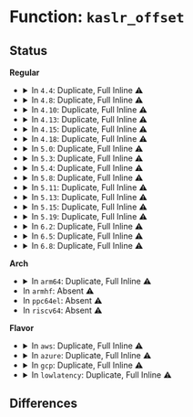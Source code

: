 # Function: <code>kaslr_offset</code>

## Status
<b>Regular</b>
<ul>
<li>
<details>
<summary>In <code>4.4</code>: Duplicate, Full Inline ⚠️</summary>

**Collision:** Static Duplication

**Inline:** Full

**Transformation:** False

**Instances:**

```
In arch/x86/kernel/setup.c (0)
Location: arch/x86/include/asm/setup.h:76
Inline: True
```
```
In arch/x86/kernel/machine_kexec_64.c (0)
Location: arch/x86/include/asm/setup.h:76
Inline: True
```
</details>
</li>
<li>
<details>
<summary>In <code>4.8</code>: Duplicate, Full Inline ⚠️</summary>

**Collision:** Static Duplication

**Inline:** Full

**Transformation:** False

**Instances:**

```
In arch/x86/kernel/setup.c (0)
Location: arch/x86/include/asm/setup.h:77
Inline: True
```
```
In arch/x86/kernel/machine_kexec_64.c (0)
Location: arch/x86/include/asm/setup.h:77
Inline: True
```
```
In arch/x86/lib/kaslr.c (ffffffff8143dfc4)
Location: arch/x86/include/asm/setup.h:77
Inline: True
Inline callers:
  - arch/x86/lib/kaslr.c:kaslr_get_random_long
```
</details>
</li>
<li>
<details>
<summary>In <code>4.10</code>: Duplicate, Full Inline ⚠️</summary>

**Collision:** Static Duplication

**Inline:** Full

**Transformation:** False

**Instances:**

```
In arch/x86/kernel/setup.c (0)
Location: arch/x86/include/asm/setup.h:77
Inline: True
```
```
In arch/x86/kernel/machine_kexec_64.c (0)
Location: arch/x86/include/asm/setup.h:77
Inline: True
```
```
In arch/x86/lib/kaslr.c (ffffffff8145af44)
Location: arch/x86/include/asm/setup.h:77
Inline: True
Inline callers:
  - arch/x86/lib/kaslr.c:kaslr_get_random_long
```
</details>
</li>
<li>
<details>
<summary>In <code>4.13</code>: Duplicate, Full Inline ⚠️</summary>

**Collision:** Static Duplication

**Inline:** Full

**Transformation:** False

**Instances:**

```
In arch/x86/kernel/setup.c (0)
Location: arch/x86/include/asm/setup.h:76
Inline: True
```
```
In arch/x86/kernel/machine_kexec_64.c (0)
Location: arch/x86/include/asm/setup.h:76
Inline: True
```
```
In arch/x86/lib/kaslr.c (ffffffff818fcce4)
Location: arch/x86/include/asm/setup.h:76
Inline: True
Inline callers:
  - arch/x86/lib/kaslr.c:kaslr_get_random_long
```
</details>
</li>
<li>
<details>
<summary>In <code>4.15</code>: Duplicate, Full Inline ⚠️</summary>

**Collision:** Static Duplication

**Inline:** Full

**Transformation:** False

**Instances:**

```
In arch/x86/kernel/setup.c (0)
Location: arch/x86/include/asm/setup.h:80
Inline: True
```
```
In arch/x86/kernel/machine_kexec_64.c (0)
Location: arch/x86/include/asm/setup.h:80
Inline: True
```
```
In arch/x86/lib/kaslr.c (ffffffff81984794)
Location: arch/x86/include/asm/setup.h:80
Inline: True
Inline callers:
  - arch/x86/lib/kaslr.c:kaslr_get_random_long
```
</details>
</li>
<li>
<details>
<summary>In <code>4.18</code>: Duplicate, Full Inline ⚠️</summary>

**Collision:** Static Duplication

**Inline:** Full

**Transformation:** False

**Instances:**

```
In arch/x86/kernel/setup.c (ffffffff81033912)
Location: arch/x86/include/asm/setup.h:80
Inline: True
Inline callers:
  - arch/x86/kernel/setup.c:dump_kernel_offset
```
```
In arch/x86/kernel/machine_kexec_64.c (ffffffff8106550d)
Location: arch/x86/include/asm/setup.h:80
Inline: True
Inline callers:
  - arch/x86/kernel/machine_kexec_64.c:arch_crash_save_vmcoreinfo
```
```
In arch/x86/lib/kaslr.c (ffffffff819e0cb5)
Location: arch/x86/include/asm/setup.h:80
Inline: True
Inline callers:
  - arch/x86/lib/kaslr.c:kaslr_get_random_long
```
</details>
</li>
<li>
<details>
<summary>In <code>5.0</code>: Duplicate, Full Inline ⚠️</summary>

**Collision:** Static Duplication

**Inline:** Full

**Transformation:** False

**Instances:**

```
In arch/x86/kernel/setup.c (ffffffff81034c72)
Location: arch/x86/include/asm/setup.h:83
Inline: True
Inline callers:
  - arch/x86/kernel/setup.c:dump_kernel_offset
```
```
In arch/x86/kernel/machine_kexec_64.c (ffffffff8106b17d)
Location: arch/x86/include/asm/setup.h:83
Inline: True
Inline callers:
  - arch/x86/kernel/machine_kexec_64.c:arch_crash_save_vmcoreinfo
```
```
In arch/x86/lib/kaslr.c (ffffffff81a1bc65)
Location: arch/x86/include/asm/setup.h:83
Inline: True
Inline callers:
  - arch/x86/lib/kaslr.c:kaslr_get_random_long
```
</details>
</li>
<li>
<details>
<summary>In <code>5.3</code>: Duplicate, Full Inline ⚠️</summary>

**Collision:** Static Duplication

**Inline:** Full

**Transformation:** False

**Instances:**

```
In arch/x86/kernel/setup.c (ffffffff81036bd0)
Location: arch/x86/include/asm/setup.h:83
Inline: True
Inline callers:
  - arch/x86/kernel/setup.c:dump_kernel_offset
```
```
In arch/x86/kernel/machine_kexec_64.c (ffffffff8106ec56)
Location: arch/x86/include/asm/setup.h:83
Inline: True
Inline callers:
  - arch/x86/kernel/machine_kexec_64.c:arch_crash_save_vmcoreinfo
```
```
In arch/x86/lib/kaslr.c (ffffffff81a8ba25)
Location: arch/x86/include/asm/setup.h:83
Inline: True
Inline callers:
  - arch/x86/lib/kaslr.c:kaslr_get_random_long
```
</details>
</li>
<li>
<details>
<summary>In <code>5.4</code>: Duplicate, Full Inline ⚠️</summary>

**Collision:** Static Duplication

**Inline:** Full

**Transformation:** False

**Instances:**

```
In arch/x86/kernel/setup.c (ffffffff810373a1)
Location: arch/x86/include/asm/setup.h:81
Inline: True
Inline callers:
  - arch/x86/kernel/setup.c:dump_kernel_offset
```
```
In arch/x86/kernel/machine_kexec_64.c (ffffffff81070206)
Location: arch/x86/include/asm/setup.h:81
Inline: True
Inline callers:
  - arch/x86/kernel/machine_kexec_64.c:arch_crash_save_vmcoreinfo
```
```
In arch/x86/lib/kaslr.c (ffffffff81ac2ce5)
Location: arch/x86/include/asm/setup.h:81
Inline: True
Inline callers:
  - arch/x86/lib/kaslr.c:kaslr_get_random_long
```
</details>
</li>
<li>
<details>
<summary>In <code>5.8</code>: Duplicate, Full Inline ⚠️</summary>

**Collision:** Static Duplication

**Inline:** Full

**Transformation:** False

**Instances:**

```
In arch/x86/kernel/setup.c (ffffffff81039250)
Location: arch/x86/include/asm/setup.h:91
Inline: True
Inline callers:
  - arch/x86/kernel/setup.c:dump_kernel_offset
```
```
In arch/x86/kernel/crash_core_64.c (ffffffff81076a6e)
Location: arch/x86/include/asm/setup.h:91
Inline: True
Inline callers:
  - arch/x86/kernel/crash_core_64.c:arch_crash_save_vmcoreinfo
```
```
In arch/x86/lib/kaslr.c (ffffffff815ff375)
Location: arch/x86/include/asm/setup.h:91
Inline: True
Inline callers:
  - arch/x86/lib/kaslr.c:kaslr_get_random_long
```
</details>
</li>
<li>
<details>
<summary>In <code>5.11</code>: Duplicate, Full Inline ⚠️</summary>

**Collision:** Static Duplication

**Inline:** Full

**Transformation:** False

**Instances:**

```
In arch/x86/kernel/setup.c (ffffffff81bd3afe)
Location: arch/x86/include/asm/setup.h:95
Inline: True
Inline callers:
  - arch/x86/kernel/setup.c:dump_kernel_offset
```
```
In arch/x86/kernel/crash_core_64.c (ffffffff8107709e)
Location: arch/x86/include/asm/setup.h:95
Inline: True
Inline callers:
  - arch/x86/kernel/crash_core_64.c:arch_crash_save_vmcoreinfo
```
```
In arch/x86/lib/kaslr.c (ffffffff81624345)
Location: arch/x86/include/asm/setup.h:95
Inline: True
Inline callers:
  - arch/x86/lib/kaslr.c:kaslr_get_random_long
```
</details>
</li>
<li>
<details>
<summary>In <code>5.13</code>: Duplicate, Full Inline ⚠️</summary>

**Collision:** Static Duplication

**Inline:** Full

**Transformation:** False

**Instances:**

```
In arch/x86/kernel/setup.c (ffffffff81bc5f70)
Location: arch/x86/include/asm/setup.h:95
Inline: True
Inline callers:
  - arch/x86/kernel/setup.c:dump_kernel_offset
```
```
In arch/x86/kernel/crash_core_64.c (ffffffff81077afe)
Location: arch/x86/include/asm/setup.h:95
Inline: True
Inline callers:
  - arch/x86/kernel/crash_core_64.c:arch_crash_save_vmcoreinfo
```
```
In arch/x86/lib/kaslr.c (ffffffff81607d35)
Location: arch/x86/include/asm/setup.h:95
Inline: True
Inline callers:
  - arch/x86/lib/kaslr.c:kaslr_get_random_long
```
</details>
</li>
<li>
<details>
<summary>In <code>5.15</code>: Duplicate, Full Inline ⚠️</summary>

**Collision:** Static Duplication

**Inline:** Full

**Transformation:** False

**Instances:**

```
In arch/x86/kernel/setup.c (ffffffff81c98e5e)
Location: arch/x86/include/asm/setup.h:95
Inline: True
Inline callers:
  - arch/x86/kernel/setup.c:dump_kernel_offset
```
```
In arch/x86/kernel/crash_core_64.c (ffffffff810852fe)
Location: arch/x86/include/asm/setup.h:95
Inline: True
Inline callers:
  - arch/x86/kernel/crash_core_64.c:arch_crash_save_vmcoreinfo
```
```
In arch/x86/lib/kaslr.c (ffffffff81676975)
Location: arch/x86/include/asm/setup.h:95
Inline: True
Inline callers:
  - arch/x86/lib/kaslr.c:kaslr_get_random_long
```
</details>
</li>
<li>
<details>
<summary>In <code>5.19</code>: Duplicate, Full Inline ⚠️</summary>

**Collision:** Static Duplication

**Inline:** Full

**Transformation:** False

**Instances:**

```
In arch/x86/kernel/setup.c (ffffffff81e48409)
Location: arch/x86/include/asm/setup.h:95
Inline: True
Inline callers:
  - arch/x86/kernel/setup.c:dump_kernel_offset
```
```
In arch/x86/kernel/crash_core_64.c (ffffffff8109562d)
Location: arch/x86/include/asm/setup.h:95
Inline: True
Inline callers:
  - arch/x86/kernel/crash_core_64.c:arch_crash_save_vmcoreinfo
```
```
In arch/x86/lib/kaslr.c (ffffffff81791815)
Location: arch/x86/include/asm/setup.h:95
Inline: True
Inline callers:
  - arch/x86/lib/kaslr.c:kaslr_get_random_long
```
</details>
</li>
<li>
<details>
<summary>In <code>6.2</code>: Duplicate, Full Inline ⚠️</summary>

**Collision:** Static Duplication

**Inline:** Full

**Transformation:** False

**Instances:**

```
In arch/x86/kernel/setup.c (ffffffff81053952)
Location: arch/x86/include/asm/setup.h:95
Inline: True
```
```
In arch/x86/kernel/crash_core_64.c (ffffffff810ab1ed)
Location: arch/x86/include/asm/setup.h:95
Inline: True
Inline callers:
  - arch/x86/kernel/crash_core_64.c:arch_crash_save_vmcoreinfo
```
```
In arch/x86/lib/kaslr.c (ffffffff8204f4f5)
Location: arch/x86/include/asm/setup.h:95
Inline: True
Inline callers:
  - arch/x86/lib/kaslr.c:kaslr_get_random_long
```
</details>
</li>
<li>
<details>
<summary>In <code>6.5</code>: Duplicate, Full Inline ⚠️</summary>

**Collision:** Static Duplication

**Inline:** Full

**Transformation:** False

**Instances:**

```
In arch/x86/kernel/setup.c (ffffffff81054932)
Location: arch/x86/include/asm/setup.h:95
Inline: True
```
```
In arch/x86/kernel/crash_core_64.c (ffffffff810aedad)
Location: arch/x86/include/asm/setup.h:95
Inline: True
Inline callers:
  - arch/x86/kernel/crash_core_64.c:arch_crash_save_vmcoreinfo
```
```
In arch/x86/lib/kaslr.c (ffffffff820cdd75)
Location: arch/x86/include/asm/setup.h:95
Inline: True
Inline callers:
  - arch/x86/lib/kaslr.c:kaslr_get_random_long
```
</details>
</li>
<li>
<details>
<summary>In <code>6.8</code>: Duplicate, Full Inline ⚠️</summary>

**Collision:** Static Duplication

**Inline:** Full

**Transformation:** False

**Instances:**

```
In arch/x86/kernel/setup.c (ffffffff8105bb72)
Location: arch/x86/include/asm/setup.h:93
Inline: True
```
```
In arch/x86/kernel/crash_core_64.c (ffffffff810b592d)
Location: arch/x86/include/asm/setup.h:93
Inline: True
Inline callers:
  - arch/x86/kernel/crash_core_64.c:arch_crash_save_vmcoreinfo
```
```
In arch/x86/lib/kaslr.c (ffffffff821a8595)
Location: arch/x86/include/asm/setup.h:93
Inline: True
Inline callers:
  - arch/x86/lib/kaslr.c:kaslr_get_random_long
```
</details>
</li>
</ul>
<b>Arch</b>
<ul>
<li>
<details>
<summary>In <code>arm64</code>: Duplicate, Full Inline ⚠️</summary>

**Collision:** Static Duplication

**Inline:** Full

**Transformation:** False

**Instances:**

```
In arch/arm64/kernel/irq.c (ffff800011433784)
Location: arch/arm64/include/asm/memory.h:192
Inline: True
Inline callers:
  - arch/arm64/kernel/irq.c:init_IRQ
```
```
In arch/arm64/kernel/setup.c (ffff80001008f674)
Location: arch/arm64/include/asm/memory.h:192
Inline: True
Inline callers:
  - arch/arm64/kernel/setup.c:dump_kernel_offset
```
```
In arch/arm64/kernel/insn.c (ffff800010da766c)
Location: arch/arm64/include/asm/memory.h:192
Inline: True
Inline callers:
  - arch/arm64/kernel/insn.c:__aarch64_insn_write
```
```
In arch/arm64/kernel/cpufeature.c (ffff80001009a198)
Location: arch/arm64/include/asm/memory.h:192
Inline: True
Inline callers:
  - arch/arm64/kernel/cpufeature.c:kpti_install_ng_mappings
  - arch/arm64/kernel/cpufeature.c:unmap_kernel_at_el0
```
```
In arch/arm64/kernel/module.c (ffff8000100a1f1c)
Location: arch/arm64/include/asm/memory.h:192
Inline: True
Inline callers:
  - arch/arm64/kernel/module.c:module_alloc
  - arch/arm64/kernel/module.c:module_alloc
```
```
In arch/arm64/kernel/efi.c (ffff8000100a78f0)
Location: arch/arm64/include/asm/memory.h:192
Inline: True
```
```
In arch/arm64/kernel/acpi.c (ffff8000100a915c)
Location: arch/arm64/include/asm/memory.h:192
Inline: True
Inline callers:
  - arch/arm64/kernel/acpi.c:__acpi_get_mem_attribute
  - arch/arm64/kernel/acpi.c:__acpi_get_mem_attribute
  - arch/arm64/kernel/acpi.c:__acpi_get_mem_attribute
  - arch/arm64/kernel/acpi.c:__acpi_get_mem_attribute
```
```
In arch/arm64/kernel/acpi_parking_protocol.c (ffff8000100a966c)
Location: arch/arm64/include/asm/memory.h:192
Inline: True
Inline callers:
  - arch/arm64/kernel/acpi_parking_protocol.c:acpi_parking_protocol_cpu_boot
```
```
In arch/arm64/kernel/kaslr.c (ffff800011436d60)
Location: arch/arm64/include/asm/memory.h:192
Inline: True
Inline callers:
  - arch/arm64/kernel/kaslr.c:kaslr_early_init
```
```
In arch/arm64/kernel/crash_core.c (ffff8000100abb20)
Location: arch/arm64/include/asm/memory.h:192
Inline: True
Inline callers:
  - arch/arm64/kernel/crash_core.c:arch_crash_save_vmcoreinfo
```
```
In arch/arm64/kernel/sdei.c (ffff8000100abbe0)
Location: arch/arm64/include/asm/memory.h:192
Inline: True
Inline callers:
  - arch/arm64/kernel/sdei.c:_init_sdei_stack
```
```
In arch/arm64/mm/ioremap.c (ffff8000100adfb4)
Location: arch/arm64/include/asm/memory.h:192
Inline: True
```
```
In arch/arm64/mm/mmu.c (ffff8000100af610)
Location: arch/arm64/include/asm/memory.h:192
Inline: True
Inline callers:
  - arch/arm64/mm/mmu.c:arch_add_memory
  - arch/arm64/mm/mmu.c:mark_rodata_ro
  - arch/arm64/mm/mmu.c:alloc_init_pud
  - arch/arm64/mm/mmu.c:init_pmd
  - arch/arm64/mm/mmu.c:init_pmd
  - arch/arm64/mm/mmu.c:set_swapper_pgd
```
```
In arch/arm64/net/bpf_jit_comp.c (ffff8000100b4e90)
Location: arch/arm64/include/asm/memory.h:192
Inline: True
Inline callers:
  - arch/arm64/net/bpf_jit_comp.c:bpf_jit_alloc_exec
```
```
In virt/kvm/arm/mmu.c (ffff8000100cb838)
Location: arch/arm64/include/asm/memory.h:192
Inline: True
Inline callers:
  - virt/kvm/arm/mmu.c:create_hyp_io_mappings
  - virt/kvm/arm/mmu.c:create_hyp_io_mappings
```
```
In kernel/fork.c (ffff8000100f321c)
Location: arch/arm64/include/asm/memory.h:192
Inline: True
Inline callers:
  - kernel/fork.c:dup_task_struct
```
```
In kernel/groups.c (ffff800010130bcc)
Location: arch/arm64/include/asm/memory.h:192
Inline: True
Inline callers:
  - kernel/groups.c:groups_alloc
```
```
In kernel/dma/remap.c (ffff8000101976b0)
Location: arch/arm64/include/asm/memory.h:192
Inline: True
Inline callers:
  - kernel/dma/remap.c:arch_dma_alloc
```
```
In kernel/module.c (ffff8000101c5934)
Location: arch/arm64/include/asm/memory.h:192
Inline: True
Inline callers:
  - kernel/module.c:__do_sys_init_module
```
```
In kernel/kexec_core.c (ffff8000101c9310)
Location: arch/arm64/include/asm/memory.h:192
Inline: True
Inline callers:
  - kernel/kexec_core.c:kimage_crash_copy_vmcoreinfo
```
```
In kernel/relay.c (ffff80001020baf4)
Location: arch/arm64/include/asm/memory.h:192
Inline: True
```
```
In kernel/bpf/core.c (ffff80001025ec58)
Location: arch/arm64/include/asm/memory.h:192
Inline: True
Inline callers:
  - kernel/bpf/core.c:bpf_jit_blind_constants
  - kernel/bpf/core.c:bpf_prog_realloc
  - kernel/bpf/core.c:bpf_prog_alloc_no_stats
```
```
In kernel/iomem.c (ffff8000102abbb4)
Location: arch/arm64/include/asm/memory.h:192
Inline: True
Inline callers:
  - kernel/iomem.c:memremap
  - kernel/iomem.c:memremap
  - kernel/iomem.c:ioremap_cache
```
```
In mm/percpu.c (ffff8000102e1d00)
Location: arch/arm64/include/asm/memory.h:192
Inline: True
Inline callers:
  - mm/percpu.c:pcpu_populate_chunk
```
```
In mm/vmalloc.c (ffff8000103108f8)
Location: arch/arm64/include/asm/memory.h:192
Inline: True
Inline callers:
  - mm/vmalloc.c:vmalloc_32_user
  - mm/vmalloc.c:vmalloc_32
  - mm/vmalloc.c:vmalloc_exec
  - mm/vmalloc.c:vzalloc_node
  - mm/vmalloc.c:vmalloc_node
  - mm/vmalloc.c:vmalloc_user
  - mm/vmalloc.c:vzalloc
  - mm/vmalloc.c:vmalloc
  - mm/vmalloc.c:__vmalloc_node_flags_caller
```
```
In mm/page_alloc.c (ffff800011458254)
Location: arch/arm64/include/asm/memory.h:192
Inline: True
Inline callers:
  - mm/page_alloc.c:alloc_large_system_hash
```
```
In mm/sparse-vmemmap.c (ffff800010da0db8)
Location: arch/arm64/include/asm/memory.h:192
Inline: True
Inline callers:
  - mm/sparse-vmemmap.c:vmemmap_pte_populate
```
```
In mm/zsmalloc.c (ffff800010375438)
Location: arch/arm64/include/asm/memory.h:192
Inline: True
Inline callers:
  - mm/zsmalloc.c:zs_map_object
```
```
In mm/early_ioremap.c (ffff800010376910)
Location: arch/arm64/include/asm/memory.h:192
Inline: True
```
```
In fs/ext4/super.c (ffff8000104b8798)
Location: arch/arm64/include/asm/memory.h:192
Inline: True
Inline callers:
  - fs/ext4/super.c:ext4_kvzalloc
```
```
In security/keys/big_key.c (ffff800010539b7c)
Location: arch/arm64/include/asm/memory.h:192
Inline: True
Inline callers:
  - security/keys/big_key.c:big_key_alloc_buffer
```
```
In lib/pci_iomap.c (ffff80001063d6e8)
Location: arch/arm64/include/asm/memory.h:192
Inline: True
Inline callers:
  - lib/pci_iomap.c:pci_iomap_wc_range
  - lib/pci_iomap.c:pci_iomap_range
```
```
In lib/devres.c (ffff80001063dd6c)
Location: arch/arm64/include/asm/memory.h:192
Inline: True
Inline callers:
  - lib/devres.c:__devm_ioremap
  - lib/devres.c:__devm_ioremap
```
```
In drivers/irqchip/irq-dw-apb-ictl.c (ffff800011470c9c)
Location: arch/arm64/include/asm/memory.h:192
Inline: True
Inline callers:
  - drivers/irqchip/irq-dw-apb-ictl.c:dw_apb_ictl_init
```
```
In drivers/irqchip/irq-gic.c (ffff80001066cd44)
Location: arch/arm64/include/asm/memory.h:192
Inline: True
```
```
In drivers/irqchip/irq-gic-v2m.c (ffff800011471f84)
Location: arch/arm64/include/asm/memory.h:192
Inline: True
Inline callers:
  - drivers/irqchip/irq-gic-v2m.c:gicv2m_init_one
```
```
In drivers/irqchip/irq-gic-v3.c (ffff80001066f860)
Location: arch/arm64/include/asm/memory.h:192
Inline: True
```
```
In drivers/irqchip/irq-gic-v3-its.c (ffff800011473ae4)
Location: arch/arm64/include/asm/memory.h:192
Inline: True
Inline callers:
  - drivers/irqchip/irq-gic-v3-its.c:its_probe_one
```
```
In drivers/irqchip/irq-bcm7038-l1.c (ffff800011475340)
Location: arch/arm64/include/asm/memory.h:192
Inline: True
Inline callers:
  - drivers/irqchip/irq-bcm7038-l1.c:bcm7038_l1_of_init
```
```
In drivers/irqchip/irq-sni-exiu.c (ffff80001067c124)
Location: arch/arm64/include/asm/memory.h:192
Inline: True
Inline callers:
  - drivers/irqchip/irq-sni-exiu.c:exiu_init
```
```
In drivers/bus/arm-cci.c (ffff80001067eecc)
Location: arch/arm64/include/asm/memory.h:192
Inline: True
```
```
In drivers/pci/pci.c (ffff8000106e5a8c)
Location: arch/arm64/include/asm/memory.h:192
Inline: True
Inline callers:
  - drivers/pci/pci.c:devm_pci_remap_cfgspace
  - drivers/pci/pci.c:pci_remap_iospace
  - drivers/pci/pci.c:pci_ioremap_bar
```
```
In drivers/pci/rom.c (ffff8000106ef750)
Location: arch/arm64/include/asm/memory.h:192
Inline: True
Inline callers:
  - drivers/pci/rom.c:pci_map_rom
```
```
In drivers/pci/quirks.c (ffff8000106feee4)
Location: arch/arm64/include/asm/memory.h:192
Inline: True
Inline callers:
  - drivers/pci/quirks.c:quirk_e100_interrupt
```
```
In drivers/pci/hotplug/shpchp_hpc.c (ffff800010710e64)
Location: arch/arm64/include/asm/memory.h:192
Inline: True
Inline callers:
  - drivers/pci/hotplug/shpchp_hpc.c:shpc_init
```
```
In drivers/pci/msi.c (ffff800010714f54)
Location: arch/arm64/include/asm/memory.h:192
Inline: True
```
```
In drivers/pci/ecam.c (ffff8000107199ec)
Location: arch/arm64/include/asm/memory.h:192
Inline: True
Inline callers:
  - drivers/pci/ecam.c:pci_ecam_create
```
```
In drivers/pci/endpoint/pci-epc-mem.c (ffff80001071cd40)
Location: arch/arm64/include/asm/memory.h:192
Inline: True
Inline callers:
  - drivers/pci/endpoint/pci-epc-mem.c:pci_epc_mem_alloc_addr
```
```
In drivers/pci/controller/dwc/pcie-designware-ep.c (ffff80001072ff48)
Location: arch/arm64/include/asm/memory.h:192
Inline: True
Inline callers:
  - drivers/pci/controller/dwc/pcie-designware-ep.c:dw_pcie_ep_raise_msix_irq
```
```
In drivers/video/fbdev/imsttfb.c (ffff80001075ae64)
Location: arch/arm64/include/asm/memory.h:192
Inline: True
```
```
In drivers/video/fbdev/amba-clcd.c (ffff80001075c830)
Location: arch/arm64/include/asm/memory.h:192
Inline: True
Inline callers:
  - drivers/video/fbdev/amba-clcd.c:clcdfb_register
```
```
In drivers/video/fbdev/asiliantfb.c (ffff80001075d4e0)
Location: arch/arm64/include/asm/memory.h:192
Inline: True
Inline callers:
  - drivers/video/fbdev/asiliantfb.c:asiliantfb_pci_init
```
```
In drivers/video/fbdev/efifb.c (ffff80001075e3c4)
Location: arch/arm64/include/asm/memory.h:192
Inline: True
```
```
In drivers/video/fbdev/mx3fb.c (ffff8000107606d0)
Location: arch/arm64/include/asm/memory.h:192
Inline: True
Inline callers:
  - drivers/video/fbdev/mx3fb.c:mx3fb_probe
```
```
In drivers/video/fbdev/simplefb.c (ffff800010761234)
Location: arch/arm64/include/asm/memory.h:192
Inline: True
Inline callers:
  - drivers/video/fbdev/simplefb.c:simplefb_probe
```
```
In drivers/acpi/cppc_acpi.c (ffff8000107a93ac)
Location: arch/arm64/include/asm/memory.h:192
Inline: True
Inline callers:
  - drivers/acpi/cppc_acpi.c:acpi_cppc_processor_probe
```
```
In drivers/acpi/apei/erst.c (ffff8000107adab8)
Location: arch/arm64/include/asm/memory.h:192
Inline: True
Inline callers:
  - drivers/acpi/apei/erst.c:erst_exec_move_data
  - drivers/acpi/apei/erst.c:erst_exec_move_data
```
```
In drivers/amba/bus.c (ffff8000107b96d4)
Location: arch/arm64/include/asm/memory.h:192
Inline: True
Inline callers:
  - drivers/amba/bus.c:amba_device_try_add
```
```
In drivers/clk/clk-qoriq.c (ffff800011483e10)
Location: arch/arm64/include/asm/memory.h:192
Inline: True
Inline callers:
  - drivers/clk/clk-qoriq.c:clockgen_init
```
```
In drivers/dma/amba-pl08x.c (ffff800010802674)
Location: arch/arm64/include/asm/memory.h:192
Inline: True
Inline callers:
  - drivers/dma/amba-pl08x.c:pl08x_probe
```
```
In drivers/dma/ipu/ipu_idmac.c (ffff80001080d8d8)
Location: arch/arm64/include/asm/memory.h:192
Inline: True
```
```
In drivers/soc/fsl/qbman/bman_portal.c (ffff800010810ecc)
Location: arch/arm64/include/asm/memory.h:192
Inline: True
Inline callers:
  - drivers/soc/fsl/qbman/bman_portal.c:bman_portal_probe
```
```
In drivers/soc/fsl/qbman/qman_portal.c (ffff8000108114a4)
Location: arch/arm64/include/asm/memory.h:192
Inline: True
Inline callers:
  - drivers/soc/fsl/qbman/qman_portal.c:qman_portal_probe
```
```
In drivers/soc/renesas/renesas-soc.c (ffff800011490cec)
Location: arch/arm64/include/asm/memory.h:192
Inline: True
Inline callers:
  - drivers/soc/renesas/renesas-soc.c:renesas_soc_init
```
```
In drivers/xen/xenbus/xenbus_client.c (ffff800010835408)
Location: arch/arm64/include/asm/memory.h:192
Inline: True
Inline callers:
  - drivers/xen/xenbus/xenbus_client.c:xenbus_map_ring_valloc_hvm
```
```
In drivers/xen/xlate_mmu.c (ffff800011492414)
Location: arch/arm64/include/asm/memory.h:192
Inline: True
Inline callers:
  - drivers/xen/xlate_mmu.c:xen_xlate_map_ballooned_pages
```
```
In drivers/reset/reset-sunxi.c (ffff8000114929b0)
Location: arch/arm64/include/asm/memory.h:192
Inline: True
Inline callers:
  - drivers/reset/reset-sunxi.c:sun6i_reset_init
```
```
In drivers/tty/serial/earlycon.c (ffff800011493ca4)
Location: arch/arm64/include/asm/memory.h:192
Inline: True
```
```
In drivers/tty/serial/8250/8250_port.c (ffff800010886e90)
Location: arch/arm64/include/asm/memory.h:192
Inline: True
Inline callers:
  - drivers/tty/serial/8250/8250_port.c:serial8250_request_std_resource
```
```
In drivers/tty/serial/8250/8250_pci.c (ffff80001088fbc0)
Location: arch/arm64/include/asm/memory.h:192
Inline: True
Inline callers:
  - drivers/tty/serial/8250/8250_pci.c:pci_siig_init
  - drivers/tty/serial/8250/8250_pci.c:pci_plx9050_init
```
```
In drivers/tty/serial/msm_serial.c (ffff8000108a1830)
Location: arch/arm64/include/asm/memory.h:192
Inline: True
Inline callers:
  - drivers/tty/serial/msm_serial.c:msm_request_port
```
```
In drivers/char/tpm/tpm_tis_core.c (0)
Location: arch/arm64/include/asm/memory.h:192
Inline: True
```
```
In drivers/iommu/dma-iommu.c (ffff8000108ca3d0)
Location: arch/arm64/include/asm/memory.h:192
Inline: True
Inline callers:
  - drivers/iommu/dma-iommu.c:iommu_dma_alloc
  - drivers/iommu/dma-iommu.c:iommu_dma_alloc_remap
```
```
In drivers/base/firmware_loader/main.c (ffff80001090cfb0)
Location: arch/arm64/include/asm/memory.h:192
Inline: True
```
```
In drivers/mfd/syscon.c (ffff80001094e7bc)
Location: arch/arm64/include/asm/memory.h:192
Inline: True
Inline callers:
  - drivers/mfd/syscon.c:of_syscon_register
```
```
In drivers/nvdimm/core.c (ffff80001094ff2c)
Location: arch/arm64/include/asm/memory.h:192
Inline: True
Inline callers:
  - drivers/nvdimm/core.c:devm_nvdimm_memremap
```
```
In drivers/net/ethernet/freescale/fman/fman_muram.c (ffff8000109edcd0)
Location: arch/arm64/include/asm/memory.h:192
Inline: True
Inline callers:
  - drivers/net/ethernet/freescale/fman/fman_muram.c:fman_muram_init
```
```
In drivers/net/ethernet/smsc/smc91x.c (ffff8000109fc35c)
Location: arch/arm64/include/asm/memory.h:192
Inline: True
Inline callers:
  - drivers/net/ethernet/smsc/smc91x.c:smc_drv_probe
  - drivers/net/ethernet/smsc/smc91x.c:smc_enable_device
```
```
In drivers/usb/host/pci-quirks.c (ffff800010a50d7c)
Location: arch/arm64/include/asm/memory.h:192
Inline: True
Inline callers:
  - drivers/usb/host/pci-quirks.c:quirk_usb_handoff_xhci
```
```
In drivers/edac/altera_edac.c (ffff800010b16d70)
Location: arch/arm64/include/asm/memory.h:192
Inline: True
Inline callers:
  - drivers/edac/altera_edac.c:altr_sdram_probe
```
```
In drivers/firmware/efi/earlycon.c (ffff800010d9f67c)
Location: arch/arm64/include/asm/memory.h:192
Inline: True
Inline callers:
  - drivers/firmware/efi/earlycon.c:efi_earlycon_map
  - drivers/firmware/efi/earlycon.c:efi_earlycon_map
```
```
In drivers/clocksource/sh_cmt.c (ffff800010b64308)
Location: arch/arm64/include/asm/memory.h:192
Inline: True
Inline callers:
  - drivers/clocksource/sh_cmt.c:sh_cmt_setup
```
```
In drivers/clocksource/sh_tmu.c (ffff800010b655dc)
Location: arch/arm64/include/asm/memory.h:192
Inline: True
Inline callers:
  - drivers/clocksource/sh_tmu.c:sh_tmu_setup
```
```
In drivers/clocksource/arm_arch_timer.c (ffff800010b67f6c)
Location: arch/arm64/include/asm/memory.h:192
Inline: True
```
```
In drivers/of/address.c (ffff800010b73e6c)
Location: arch/arm64/include/asm/memory.h:192
Inline: True
Inline callers:
  - drivers/of/address.c:of_io_request_and_map
  - drivers/of/address.c:of_iomap
```
```
In drivers/mailbox/pl320-ipc.c (ffff800010b7acb8)
Location: arch/arm64/include/asm/memory.h:192
Inline: True
Inline callers:
  - drivers/mailbox/pl320-ipc.c:pl320_probe
```
```
In net/xdp/xdp_umem.c (0)
Location: arch/arm64/include/asm/memory.h:192
Inline: True
```
</details>
</li>
<li>
In <code>armhf</code>: Absent ⚠️
</li>
<li>
In <code>ppc64el</code>: Absent ⚠️
</li>
<li>
In <code>riscv64</code>: Absent ⚠️
</li>
</ul>
<b>Flavor</b>
<ul>
<li>
<details>
<summary>In <code>aws</code>: Duplicate, Full Inline ⚠️</summary>

**Collision:** Static Duplication

**Inline:** Full

**Transformation:** False

**Instances:**

```
In arch/x86/kernel/setup.c (ffffffff81037501)
Location: arch/x86/include/asm/setup.h:81
Inline: True
Inline callers:
  - arch/x86/kernel/setup.c:dump_kernel_offset
```
```
In arch/x86/kernel/machine_kexec_64.c (ffffffff8106f1a6)
Location: arch/x86/include/asm/setup.h:81
Inline: True
Inline callers:
  - arch/x86/kernel/machine_kexec_64.c:arch_crash_save_vmcoreinfo
```
```
In arch/x86/lib/kaslr.c (ffffffff81a61b35)
Location: arch/x86/include/asm/setup.h:81
Inline: True
Inline callers:
  - arch/x86/lib/kaslr.c:kaslr_get_random_long
```
</details>
</li>
<li>
<details>
<summary>In <code>azure</code>: Duplicate, Full Inline ⚠️</summary>

**Collision:** Static Duplication

**Inline:** Full

**Transformation:** False

**Instances:**

```
In arch/x86/kernel/setup.c (ffffffff81026ee1)
Location: arch/x86/include/asm/setup.h:81
Inline: True
Inline callers:
  - arch/x86/kernel/setup.c:dump_kernel_offset
```
```
In arch/x86/kernel/machine_kexec_64.c (ffffffff8105f576)
Location: arch/x86/include/asm/setup.h:81
Inline: True
Inline callers:
  - arch/x86/kernel/machine_kexec_64.c:arch_crash_save_vmcoreinfo
```
```
In arch/x86/lib/kaslr.c (ffffffff81a1eba5)
Location: arch/x86/include/asm/setup.h:81
Inline: True
Inline callers:
  - arch/x86/lib/kaslr.c:kaslr_get_random_long
```
</details>
</li>
<li>
<details>
<summary>In <code>gcp</code>: Duplicate, Full Inline ⚠️</summary>

**Collision:** Static Duplication

**Inline:** Full

**Transformation:** False

**Instances:**

```
In arch/x86/kernel/setup.c (ffffffff81037361)
Location: arch/x86/include/asm/setup.h:81
Inline: True
Inline callers:
  - arch/x86/kernel/setup.c:dump_kernel_offset
```
```
In arch/x86/kernel/machine_kexec_64.c (ffffffff8106f656)
Location: arch/x86/include/asm/setup.h:81
Inline: True
Inline callers:
  - arch/x86/kernel/machine_kexec_64.c:arch_crash_save_vmcoreinfo
```
```
In arch/x86/lib/kaslr.c (ffffffff81acdf25)
Location: arch/x86/include/asm/setup.h:81
Inline: True
Inline callers:
  - arch/x86/lib/kaslr.c:kaslr_get_random_long
```
</details>
</li>
<li>
<details>
<summary>In <code>lowlatency</code>: Duplicate, Full Inline ⚠️</summary>

**Collision:** Static Duplication

**Inline:** Full

**Transformation:** False

**Instances:**

```
In arch/x86/kernel/setup.c (ffffffff81038361)
Location: arch/x86/include/asm/setup.h:81
Inline: True
Inline callers:
  - arch/x86/kernel/setup.c:dump_kernel_offset
```
```
In arch/x86/kernel/machine_kexec_64.c (ffffffff810718d6)
Location: arch/x86/include/asm/setup.h:81
Inline: True
Inline callers:
  - arch/x86/kernel/machine_kexec_64.c:arch_crash_save_vmcoreinfo
```
```
In arch/x86/lib/kaslr.c (ffffffff81ada435)
Location: arch/x86/include/asm/setup.h:81
Inline: True
Inline callers:
  - arch/x86/lib/kaslr.c:kaslr_get_random_long
```
</details>
</li>
</ul>

## Differences
